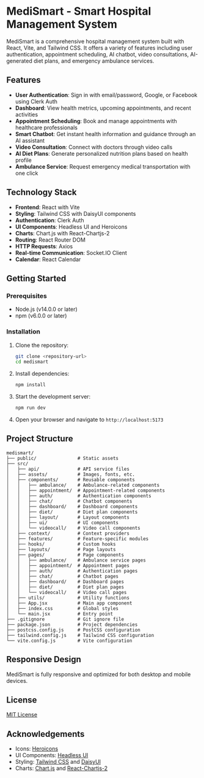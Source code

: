 # MediSmart - Smart Hospital Management System

MediSmart is a comprehensive hospital management system built with React, Vite, and Tailwind CSS. It offers a variety of features including user authentication, appointment scheduling, AI chatbot, video consultations, AI-generated diet plans, and emergency ambulance services.

## Features

- **User Authentication**: Sign in with email/password, Google, or Facebook using Clerk Auth
- **Dashboard**: View health metrics, upcoming appointments, and recent activities
- **Appointment Scheduling**: Book and manage appointments with healthcare professionals
- **Smart Chatbot**: Get instant health information and guidance through an AI assistant
- **Video Consultation**: Connect with doctors through video calls
- **AI Diet Plans**: Generate personalized nutrition plans based on health profile
- **Ambulance Service**: Request emergency medical transportation with one click

## Technology Stack

- **Frontend**: React with Vite
- **Styling**: Tailwind CSS with DaisyUI components
- **Authentication**: Clerk Auth
- **UI Components**: Headless UI and Heroicons
- **Charts**: Chart.js with React-Chartjs-2
- **Routing**: React Router DOM
- **HTTP Requests**: Axios
- **Real-time Communication**: Socket.IO Client
- **Calendar**: React Calendar

## Getting Started

### Prerequisites

- Node.js (v14.0.0 or later)
- npm (v6.0.0 or later)

### Installation

1. Clone the repository:
   ```bash
   git clone <repository-url>
   cd medismart
   ```

2. Install dependencies:
   ```bash
   npm install
   ```

3. Start the development server:
   ```bash
   npm run dev
   ```

4. Open your browser and navigate to `http://localhost:5173`

## Project Structure

```
medismart/
├── public/               # Static assets
├── src/
│   ├── api/              # API service files
│   ├── assets/           # Images, fonts, etc.
│   ├── components/       # Reusable components
│   │   ├── ambulance/    # Ambulance-related components
│   │   ├── appointment/  # Appointment-related components 
│   │   ├── auth/         # Authentication components
│   │   ├── chat/         # Chatbot components
│   │   ├── dashboard/    # Dashboard components
│   │   ├── diet/         # Diet plan components
│   │   ├── layout/       # Layout components
│   │   ├── ui/           # UI components
│   │   └── videocall/    # Video call components
│   ├── context/          # Context providers
│   ├── features/         # Feature-specific modules
│   ├── hooks/            # Custom hooks
│   ├── layouts/          # Page layouts
│   ├── pages/            # Page components
│   │   ├── ambulance/    # Ambulance service pages
│   │   ├── appointment/  # Appointment pages
│   │   ├── auth/         # Authentication pages
│   │   ├── chat/         # Chatbot pages
│   │   ├── dashboard/    # Dashboard pages
│   │   ├── diet/         # Diet plan pages
│   │   └── videocall/    # Video call pages
│   ├── utils/            # Utility functions
│   ├── App.jsx           # Main app component
│   ├── index.css         # Global styles
│   └── main.jsx          # Entry point
├── .gitignore            # Git ignore file
├── package.json          # Project dependencies
├── postcss.config.js     # PostCSS configuration
├── tailwind.config.js    # Tailwind CSS configuration
└── vite.config.js        # Vite configuration
```

## Responsive Design

MediSmart is fully responsive and optimized for both desktop and mobile devices.

## License

[MIT License](LICENSE)

## Acknowledgements

- Icons: [Heroicons](https://heroicons.com/)
- UI Components: [Headless UI](https://headlessui.dev/)
- Styling: [Tailwind CSS](https://tailwindcss.com/) and [DaisyUI](https://daisyui.com/)
- Charts: [Chart.js](https://www.chartjs.org/) and [React-Chartjs-2](https://react-chartjs-2.js.org/)
